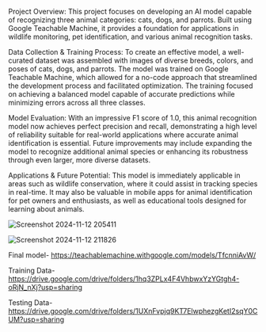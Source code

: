 Project Overview:
This project focuses on developing an AI model capable of recognizing three animal categories: cats, dogs, and parrots. Built using Google Teachable Machine, it provides a foundation for applications in wildlife monitoring, pet identification, and various animal recognition tasks.

Data Collection & Training Process:
To create an effective model, a well-curated dataset was assembled with images of diverse breeds, colors, and poses of cats, dogs, and parrots. The model was trained on Google Teachable Machine, which allowed for a no-code approach that streamlined the development process and facilitated optimization. The training focused on achieving a balanced model capable of accurate predictions while minimizing errors across all three classes.

Model Evaluation:
With an impressive F1 score of 1.0, this animal recognition model now achieves perfect precision and recall, demonstrating a high level of reliability suitable for real-world applications where accurate animal identification is essential. Future improvements may include expanding the model to recognize additional animal species or enhancing its robustness through even larger, more diverse datasets.

Applications & Future Potential:
This model is immediately applicable in areas such as wildlife conservation, where it could assist in tracking species in real-time. It may also be valuable in mobile apps for animal identification for pet owners and enthusiasts, as well as educational tools designed for learning about animals.

![Screenshot 2024-11-12 205411](https://github.com/user-attachments/assets/be23ba5f-70de-41d2-a623-3056c994adb5)


![Screenshot 2024-11-12 211826](https://github.com/user-attachments/assets/b86ebe7d-9d10-4087-b2d4-a53bd3df2cf6)




Final model- https://teachablemachine.withgoogle.com/models/TfcnniAvW/ 

Training Data- https://drive.google.com/drive/folders/1hq3ZPLx4F4VhbwxYzYGtgh4-oRjN_nXj?usp=sharing 

Testing Data- https://drive.google.com/drive/folders/1UXnFvpjq9KT7ElwphezgKetI2sqY0CUM?usp=sharing
